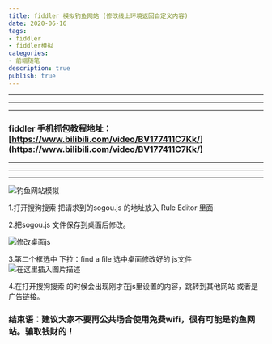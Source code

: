 ```yaml
---
title: fiddler 模拟钓鱼网站 (修改线上环境返回自定义内容)
date: 2020-06-16
tags: 
- fiddler
- fiddler模拟
categories: 
- 前端随笔
description: true
publish: true
---
```


<hr><hr><hr>

### fiddler 手机抓包教程地址：[https://www.bilibili.com/video/BV177411C7Kk/](https://www.bilibili.com/video/BV177411C7Kk/)

<hr><hr><hr>

![钓鱼网站模拟](https://img-blog.csdnimg.cn/20200326073127232.png?x-oss-process=image/watermark,type_ZmFuZ3poZW5naGVpdGk,shadow_10,text_aHR0cHM6Ly9ibG9nLmNzZG4ubmV0L3d1ajE5MzU=,size_16,color_FFFFFF,t_70)

1.打开搜狗搜索 把请求到的sogou.js 的地址放入 Rule Editor 里面

2.把sogou.js 文件保存到桌面后修改。

![修改桌面js](https://img-blog.csdnimg.cn/2020032607324897.png?x-oss-process=image/watermark,type_ZmFuZ3poZW5naGVpdGk,shadow_10,text_aHR0cHM6Ly9ibG9nLmNzZG4ubmV0L3d1ajE5MzU=,size_16,color_FFFFFF,t_70)

3.第二个框选中 下拉：find a file 选中桌面修改好的 js文件
![在这里插入图片描述](https://img-blog.csdnimg.cn/20200326073401779.png?x-oss-process=image/watermark,type_ZmFuZ3poZW5naGVpdGk,shadow_10,text_aHR0cHM6Ly9ibG9nLmNzZG4ubmV0L3d1ajE5MzU=,size_16,color_FFFFFF,t_70)

4.在打开搜狗搜索 的时候会出现刚才在js里设置的内容，跳转到其他网站 或者是广告链接。

### 结束语：建议大家不要再公共场合使用免费wifi，很有可能是钓鱼网站。骗取钱财的！


